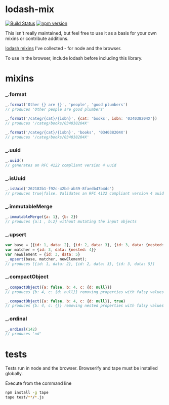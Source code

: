 # lodash-mix

[![Build Status](https://travis-ci.org/tapatron/lodash-mix.svg?branch=master)](https://travis-ci.org/tapatron/lodash-mix)
[![npm version](https://badge.fury.io/js/lodash-mix.svg)](http://badge.fury.io/js/lodash-mix)

This isn't really maintained, but feel free to use it as a basis for your own mixins or contribute additions.

[lodash mixins](http://lodash.com/docs#mixin) I've collected - for node and the browser.

To use in the browser, include lodash before including this library. 

# mixins

### _.format

```javascript
_.format('Other {} are {}', 'people', 'good plumbers')
// produces 'Other people are good plumbers'

_.format('/categ/{cat}/{isbn}', {cat: 'books', isbn: '034038204X'})
// produces '/categ/books/034038204X'

_.format('/categ/{cat}/{isbn}', 'books', '034038204X')
// produces '/categ/books/034038204X'
```

### _.uuid

```javascript
_.uuid()
// generates an RFC 4122 compliant version 4 uuid
```

### _.isUuid

```javascript
_.isUuid('262182b1-f92c-42bd-ab39-8faedb47b4dc')
// produces true|false. Validates an RFC 4122 compliant version 4 uuid
```

### _.immutableMerge

```javascript
_.immutableMerge({a: 1}, {b: 2})
// produces {a:1 , b:2} without mutating the input objects
```

### _.upsert

```javascript
var base = [{id: 1, data: 2}, {id: 2, data: 3}, {id: 3, data: {nested: 4}}];
var matcher = {id: 3, data: {nested: 4}}
var newElement = {id: 3, data: 5}
_.upsert(base, matcher, newElement);
// produces [{id: 1, data: 2}, {id: 2, data: 3}, {id: 3, data: 5}]
```

### _.compactObject

```javascript
_.compactObject({a: false, b: 4, c: {d: null}})
// produces {b: 4, c: {d: null}} removing properties with falsy values

_.compactObject({a: false, b: 4, c: {d: null}}, true)
// produces {b: 4, c: {}} removing nested properties with falsy values

```
### _.ordinal

```javascript
_.ordinal(142)
// produces 'nd'
```

# tests

Tests run in node and the browser. Browserify and tape must be installed globally.

Execute from the command line

```bash
npm install -g tape
tape test/**/*.js
```
